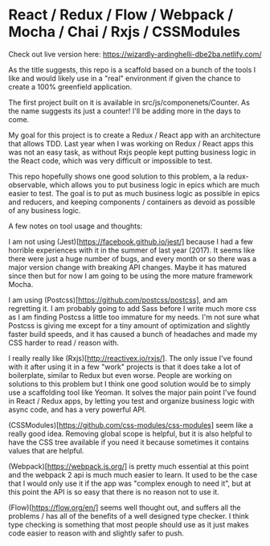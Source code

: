 # React / Redux / Flow / Webpack / Mocha / Chai / Rxjs / CSSModules

Check out live version here: https://wizardly-ardinghelli-dbe2ba.netlify.com/

As the title suggests, this repo is a scaffold based on a bunch of the tools I like and would likely use in a "real" environment if given the chance to create a 100% greenfield application.

The first project built on it is available in src/js/componenets/Counter. As the name suggests its just a counter! I'll be adding more in the days to come.

My goal for this project is to create a Redux / React app with an architecture that allows TDD. Last year when I was working on Redux / React apps this was not an easy task, as without Rxjs people kept putting business logic in the React code, which was very difficult or impossible to test.

This repo hopefully shows one good solution to this problem, a la redux-observable, which allows you to put business logic in epics which are much easier to test. The goal is to put as much business logic as possible in epics and reducers, and keeping components / containers as devoid as possible of any business logic.

A few notes on tool usage and thoughts:

I am not using (Jest)[https://facebook.github.io/jest/] because I had a few horrible experiences with it in the summer of last year (2017). It seems like there were just a huge number of bugs, and every month or so there was a major version change with breaking API changes. Maybe it has matured since then but for now I am going to be using the more mature framework Mocha.

I am using (Postcss)[https://github.com/postcss/postcss], and am regretting it. I am probably going to add Sass before I write much more css as I am finding Postcss a little too immature for my needs. I'm not sure what Postcss is giving me except for a tiny amount of optimization and slightly faster build speeds, and it has caused a bunch of headaches and made my CSS harder to read / reason with.

I really really like (Rxjs)[http://reactivex.io/rxjs/]. The only issue I've found with it after using it in a few "work" projects is that it does take a lot of boilerplate, similar to Redux but even worse. People are working on solutions to this problem but I think one good solution would be to simply use a scaffolding tool like Yeoman. It solves the major pain point I've found in React / Redux apps, by letting you test and organize business logic with async code, and has a very powerful API.

(CSSModules)[https://github.com/css-modules/css-modules] seem like a really good idea. Removing global scope is helpful, but it is also helpful to have the CSS tree available if you need it because sometimes it contains values that are helpful.

(Webpack)[https://webpack.js.org/] is pretty much essential at this point and the webpack 2 api is much much easier to learn. It used to be the case that I would only use it if the app was "complex enough to need it", but at this point the API is so easy that there is no reason not to use it.

(Flow)[https://flow.org/en/] seems well thought out, and suffers all the problems / has all of the benefits of a well designed type checker. I think type checking is something that most people should use as it just makes code easier to reason with and slightly safer to push.
